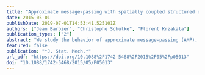 ```yaml
---
title: "Approximate message-passing with spatially coupled structured operators, with applications to compressed sensing and sparse superposition codes"
date: 2015-05-01
publishDate: 2019-07-01T14:53:41.525101Z
authors: ["Jean Barbier", "Christophe Schülke", "Florent Krzakala"]
publication_types: ["2"]
abstract: "We study the behavior of approximate message-passing (AMP), a solver for linear sparse estimation problems such as compressed sensing, when the i.i.d matrices—for which it has been specifically designed—are replaced by structured operators, such as Fourier and Hadamard ones. We show empirically that after proper randomization, the structure of the operators does not significantly affect the performances of the solver. Furthermore, for some specially designed spatially coupled operators, this allows a computationally fast and memory efficient reconstruction in compressed sensing up to the information-theoretical limit. We also show how this approach can be applied to sparse superposition codes, allowing the AMP decoder to perform at large rates for moderate block length."
featured: false
publication: "*J. Stat. Mech.*"
url_pdf: "https://doi.org/10.1088%2F1742-5468%2F2015%2F05%2Fp05013"
doi: "10.1088/1742-5468/2015/05/P05013"
---
```


